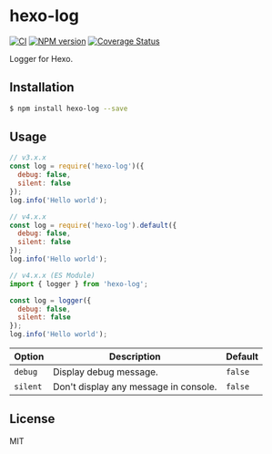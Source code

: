 # hexo-log

[![CI](https://github.com/hexojs/hexo-log/actions/workflows/ci.yml/badge.svg?branch=master)](https://github.com/hexojs/hexo-log/actions/workflows/ci.yml)
[![NPM version](https://badge.fury.io/js/hexo-log.svg)](https://www.npmjs.com/package/hexo-log)
[![Coverage Status](https://coveralls.io/repos/github/hexojs/hexo-log/badge.svg)](https://coveralls.io/github/hexojs/hexo-log)

Logger for Hexo.

## Installation

``` bash
$ npm install hexo-log --save
```

## Usage

``` js
// v3.x.x
const log = require('hexo-log')({
  debug: false,
  silent: false
});
log.info('Hello world');

// v4.x.x
const log = require('hexo-log').default({
  debug: false,
  silent: false
});
log.info('Hello world');

// v4.x.x (ES Module)
import { logger } from 'hexo-log';

const log = logger({
  debug: false,
  silent: false
});
log.info('Hello world');
```

Option | Description | Default
--- | --- | ---
`debug` | Display debug message. | `false`
`silent` | Don't display any message in console. | `false`

## License

MIT
